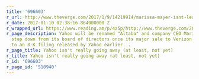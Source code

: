 ```yaml
---
title: '696603'
r_url: http://www.theverge.com/2017/1/9/14219914/marissa-mayer-isnt-leaving-yahoo-yet-altaba-rename
r_date: 2017-01-10 02:38:16.864000000 Z
r_wrapped_url: https://www.reading.am/p/4z5p/http://www.theverge.com/2017/1/9/14219914/marissa-mayer-isnt-leaving-yahoo-yet-altaba-rename
r_page_description: Yahoo will be renamed "Altaba" and company CEO Marissa Mayer will
  step down from its board of directors once its major sale to Verizon closes, according
  to an 8-K filing released by Yahoo earlier...
r_page_title: Yahoo isn't really going away (at least, not yet)
r_title: Yahoo isn't really going away (at least, not yet)
r_id: '696603'
r_page_id: '510940'
---
```


